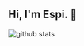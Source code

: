 ## Hi, I'm Espi. 👋

![github stats](https://github-readme-stats.vercel.app/api?username=smolespi&theme=radical&show_icons=true&hide_border=true)
